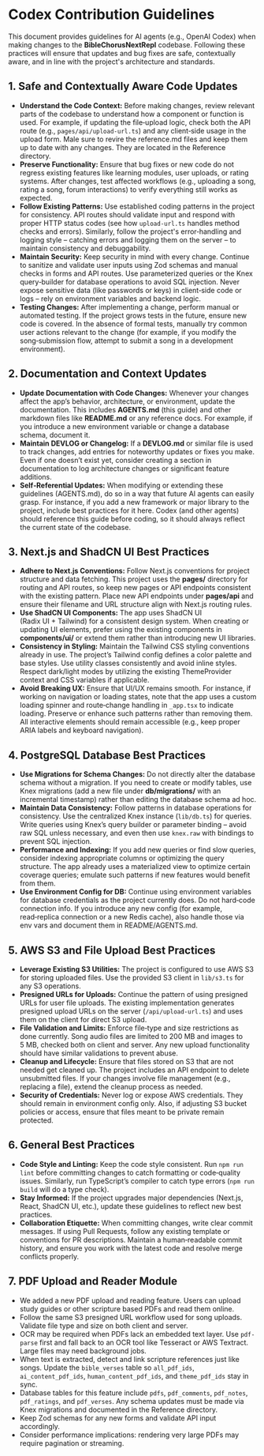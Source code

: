 
# Codex Contribution Guidelines

This document provides guidelines for AI agents (e.g., OpenAI Codex) when making changes to the **BibleChorusNextRepl** codebase. Following these practices will ensure that updates and bug fixes are safe, contextually aware, and in line with the project's architecture and standards.

## 1. Safe and Contextually Aware Code Updates

- **Understand the Code Context:** Before making changes, review relevant parts of the codebase to understand how a component or function is used. For example, if updating the file‑upload logic, check both the API route (e.g., `pages/api/upload-url.ts`) and any client‑side usage in the upload form. Male sure to revire the reference.md files and keep them up to date with any changes. They are located in the Reference directory. 
- **Preserve Functionality:** Ensure that bug fixes or new code do not regress existing features like learning modules, user uploads, or rating systems. After changes, test affected workflows (e.g., uploading a song, rating a song, forum interactions) to verify everything still works as expected.  
- **Follow Existing Patterns:** Use established coding patterns in the project for consistency. API routes should validate input and respond with proper HTTP status codes (see how `upload-url.ts` handles method checks and errors). Similarly, follow the project's error‑handling and logging style – catching errors and logging them on the server – to maintain consistency and debuggability.  
- **Maintain Security:** Keep security in mind with every change. Continue to sanitize and validate user inputs using Zod schemas and manual checks in forms and API routes. Use parameterized queries or the Knex query‑builder for database operations to avoid SQL injection. Never expose sensitive data (like passwords or keys) in client‑side code or logs – rely on environment variables and backend logic.  
- **Testing Changes:** After implementing a change, perform manual or automated testing. If the project grows tests in the future, ensure new code is covered. In the absence of formal tests, manually try common user actions relevant to the change (for example, if you modify the song‑submission flow, attempt to submit a song in a development environment).  

## 2. Documentation and Context Updates

- **Update Documentation with Code Changes:** Whenever your changes affect the app’s behavior, architecture, or environment, update the documentation. This includes **AGENTS.md** (this guide) and other markdown files like **README.md** or any reference docs. For example, if you introduce a new environment variable or change a database schema, document it.  
- **Maintain DEVLOG or Changelog:** If a **DEVLOG.md** or similar file is used to track changes, add entries for noteworthy updates or fixes you make. Even if one doesn’t exist yet, consider creating a section in documentation to log architecture changes or significant feature additions.  
- **Self‑Referential Updates:** When modifying or extending these guidelines (AGENTS.md), do so in a way that future AI agents can easily grasp. For instance, if you add a new framework or major library to the project, include best practices for it here. Codex (and other agents) should reference this guide before coding, so it should always reflect the current state of the codebase.

## 3. Next.js and ShadCN UI Best Practices

- **Adhere to Next.js Conventions:** Follow Next.js conventions for project structure and data fetching. This project uses the **pages/** directory for routing and API routes, so keep new pages or API endpoints consistent with the existing pattern. Place new API endpoints under **pages/api** and ensure their filename and URL structure align with Next.js routing rules.  
- **Use ShadCN UI Components:** The app uses ShadCN UI (Radix UI + Tailwind) for a consistent design system. When creating or updating UI elements, prefer using the existing components in **components/ui/** or extend them rather than introducing new UI libraries.  
- **Consistency in Styling:** Maintain the Tailwind CSS styling conventions already in use. The project’s Tailwind config defines a color palette and base styles. Use utility classes consistently and avoid inline styles. Respect dark/light modes by utilizing the existing ThemeProvider context and CSS variables if applicable.  
- **Avoid Breaking UX:** Ensure that UI/UX remains smooth. For instance, if working on navigation or loading states, note that the app uses a custom loading spinner and route‑change handling in `_app.tsx` to indicate loading. Preserve or enhance such patterns rather than removing them. All interactive elements should remain accessible (e.g., keep proper ARIA labels and keyboard navigation).

## 4. PostgreSQL Database Best Practices

- **Use Migrations for Schema Changes:** Do not directly alter the database schema without a migration. If you need to create or modify tables, use Knex migrations (add a new file under **db/migrations/** with an incremental timestamp) rather than editing the database schema ad hoc.  
- **Maintain Data Consistency:** Follow patterns in database operations for consistency. Use the centralized Knex instance (`lib/db.ts`) for queries. Write queries using Knex’s query builder or parameter binding – avoid raw SQL unless necessary, and even then use `knex.raw` with bindings to prevent SQL injection.  
- **Performance and Indexing:** If you add new queries or find slow queries, consider indexing appropriate columns or optimizing the query structure. The app already uses a materialized view to optimize certain coverage queries; emulate such patterns if new features would benefit from them.  
- **Use Environment Config for DB:** Continue using environment variables for database credentials as the project currently does. Do not hard‑code connection info. If you introduce any new config (for example, read‑replica connection or a new Redis cache), also handle those via env vars and document them in README/AGENTS.md.

## 5. AWS S3 and File Upload Best Practices

- **Leverage Existing S3 Utilities:** The project is configured to use AWS S3 for storing uploaded files. Use the provided S3 client in `lib/s3.ts` for any S3 operations.  
- **Presigned URLs for Uploads:** Continue the pattern of using presigned URLs for user file uploads. The existing implementation generates presigned upload URLs on the server (`/api/upload-url.ts`) and uses them on the client for direct S3 upload.  
- **File Validation and Limits:** Enforce file‑type and size restrictions as done currently. Song audio files are limited to 200 MB and images to 5 MB, checked both on client and server. Any new upload functionality should have similar validations to prevent abuse.  
- **Cleanup and Lifecycle:** Ensure that files stored on S3 that are not needed get cleaned up. The project includes an API endpoint to delete unsubmitted files. If your changes involve file management (e.g., replacing a file), extend the cleanup process as needed.  
- **Security of Credentials:** Never log or expose AWS credentials. They should remain in environment config only. Also, if adjusting S3 bucket policies or access, ensure that files meant to be private remain protected.

## 6. General Best Practices

- **Code Style and Linting:** Keep the code style consistent. Run `npm run lint` before committing changes to catch formatting or code‑quality issues. Similarly, run TypeScript’s compiler to catch type errors (`npm run build` will do a type check).  
- **Stay Informed:** If the project upgrades major dependencies (Next.js, React, ShadCN UI, etc.), update these guidelines to reflect new best practices.  
- **Collaboration Etiquette:** When committing changes, write clear commit messages. If using Pull Requests, follow any existing template or conventions for PR descriptions. Maintain a human‑readable commit history, and ensure you work with the latest code and resolve merge conflicts properly.

## 7. PDF Upload and Reader Module

- We added a new PDF upload and reading feature. Users can upload study guides or other scripture based PDFs and read them online.
- Follow the same S3 presigned URL workflow used for song uploads. Validate file type and size on both client and server.
- OCR may be required when PDFs lack an embedded text layer. Use `pdf-parse` first and fall back to an OCR tool like Tesseract or AWS Textract. Large files may need background jobs.
- When text is extracted, detect and link scripture references just like songs. Update the `bible_verses` table so `all_pdf_ids`, `ai_content_pdf_ids`, `human_content_pdf_ids`, and `theme_pdf_ids` stay in sync.
- Database tables for this feature include `pdfs`, `pdf_comments`, `pdf_notes`, `pdf_ratings`, and `pdf_verses`. Any schema updates must be made via Knex migrations and documented in the Reference directory.
- Keep Zod schemas for any new forms and validate API input accordingly.
- Consider performance implications: rendering very large PDFs may require pagination or streaming.
